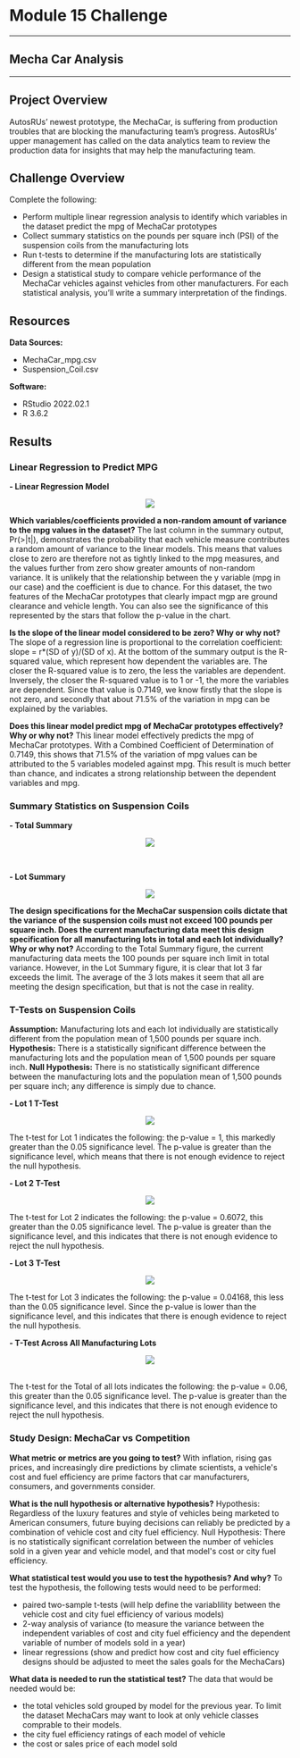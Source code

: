 # Module 15 Challenge

---
## Mecha Car Analysis
---

## Project Overview
AutosRUs’ newest prototype, the MechaCar, is suffering from production troubles that are blocking the manufacturing team’s progress. AutosRUs’ upper management has called on the data analytics team to review the production data for insights that may help the manufacturing team.

## Challenge Overview
Complete the following:
- Perform multiple linear regression analysis to identify which variables in the dataset predict the mpg of MechaCar prototypes
- Collect summary statistics on the pounds per square inch (PSI) of the suspension coils from the manufacturing lots
- Run t-tests to determine if the manufacturing lots are statistically different from the mean population
- Design a statistical study to compare vehicle performance of the MechaCar vehicles against vehicles from other manufacturers. For each statistical analysis, you’ll write a summary interpretation of the findings.

## Resources
**Data Sources:** 
- MechaCar_mpg.csv
- Suspension_Coil.csv

**Software:**
- RStudio 2022.02.1 
- R 3.6.2 

## Results
### Linear Regression to Predict MPG

**- Linear Regression Model**
<p align="center">
    <img src="https://github.com/saraegregg/Mod15_R-Analysis/blob/main/images/del1.png"> 
</p>

**Which variables/coefficients provided a non-random amount of variance to the mpg values in the dataset?**
The last column in the summary output, Pr(>|t|), demonstrates the probability that each vehicle measure contributes a random amount of variance to the linear models. This means that values close to zero are therefore not as tightly linked to the mpg measures, and the values further from zero show greater amounts of non-random variance. It is unlikely that the relationship between the y variable (mpg in our case) and the coefficient is due to chance. For this dataset, the two features of the MechaCar prototypes that clearly impact mgp are ground clearance and vehicle length. You can also see the significance of this represented by the stars that follow the p-value in the chart.

**Is the slope of the linear model considered to be zero? Why or why not?**
The slope of a regression line is proportional to the correlation coefficient: slope = r*(SD of y)/(SD of x). At the bottom of the summary output is the R-squared value, which represent how dependent the variables are. The closer the R-squared value is to zero, the less the variables are dependent. Inversely, the closer the R-squared value is to 1 or -1, the more the variables are dependent. Since that value is 0.7149, we know firstly that the slope is not zero, and secondly that about 71.5% of the variation in mpg can be explained by the variables.

**Does this linear model predict mpg of MechaCar prototypes effectively? Why or why not?**
This linear model effectively predicts the mpg of MechaCar prototypes. With a Combined Coefficient of Determination of 0.7149, this shows that 71.5% of the variation of mpg values can be attributed to the 5 variables modeled against mpg. This result is much better than chance, and indicates a strong relationship between the dependent variables and mpg.


### Summary Statistics on Suspension Coils

**- Total Summary**
<p align="center">
    <img src="https://github.com/saraegregg/Mod15_R-Analysis/blob/main/images/del2.2.png"> 
</p>
<br>

**- Lot Summary** 
<p align="center">
    <img src="https://github.com/saraegregg/Mod15_R-Analysis/blob/main/images/del2.1.png"> 
</p>

**The design specifications for the MechaCar suspension coils dictate that the variance of the suspension coils must not exceed 100 pounds per square inch. Does the current manufacturing data meet this design specification for all manufacturing lots in total and each lot individually? Why or why not?**
According to the Total Summary figure, the current manufacturing data meets the 100 pounds per square inch limit in total variance. However, in the Lot Summary figure, it is clear that lot 3 far exceeds the limit. The average of the 3 lots makes it seem that all are meeting the design specification, but that is not the case in reality.


### T-Tests on Suspension Coils
**Assumption:** Manufacturing lots and each lot individually are statistically different from the population mean of 1,500 pounds per square inch.
**Hypothesis:** There is a statistically significant difference between the manufacturing lots and the population mean of 1,500 pounds per square inch.
**Null Hypothesis:** There is no statistically significant difference between the manufacturing lots and the population mean of 1,500 pounds per square inch; any difference is simply due to chance.

**- Lot 1 T-Test**
<p align="center">
    <img src="https://github.com/saraegregg/Mod15_R-Analysis/blob/main/images/del3.1.png"> 
</p>
The t-test for Lot 1 indicates the following: the p-value = 1, this markedly greater than the 0.05 significance level. The p-value is greater than the significance level, which means that there is not enough evidence to reject the null hypothesis.

**- Lot 2 T-Test**
<p align="center">
    <img src="https://github.com/saraegregg/Mod15_R-Analysis/blob/main/images/del3.2.png"> 
</p>
The t-test for Lot 2 indicates the following: the p-value = 0.6072, this greater than the 0.05 significance level. The p-value is greater than the significance level, and this indicates that there is not enough evidence to reject the null hypothesis.

**- Lot 3 T-Test**
<p align="center">
    <img src="https://github.com/saraegregg/Mod15_R-Analysis/blob/main/images/del3.3.png"> 
</p>
The t-test for Lot 3 indicates the following: the p-value = 0.04168, this less than the 0.05 significance level. Since the p-value is lower than the significance level, and this indicates that there is enough evidence to reject the null hypothesis.

**- T-Test Across All Manufacturing Lots** 
<p align="center">
    <img src="https://github.com/saraegregg/Mod15_R-Analysis/blob/main/images/del3.4.png"> 
</p>
<br>
The t-test for the Total of all lots indicates the following: the p-value = 0.06, this greater than the 0.05 significance level. The p-value is greater than the significance level, and this indicates that there is not enough evidence to reject the null hypothesis.

### Study Design: MechaCar vs Competition

**What metric or metrics are you going to test?**
With inflation, rising gas prices, and increasingly dire predictions by climate scientists, a vehicle's cost and fuel efficiency are prime factors that car manufacturers, consumers, and governments consider.

**What is the null hypothesis or alternative hypothesis?**
Hypothesis: Regardless of the luxury features and style of vehicles being marketed to American consumers, future buying decisions can reliably be predicted by a combination of vehicle cost and city fuel efficiency.
Null Hypothesis: There is no statistically significant correlation between the number of vehicles sold in a given year and vehicle model, and that model's cost or city fuel efficiency.

**What statistical test would you use to test the hypothesis? And why?**
To test the hypothesis, the following tests would need to be performed:
- paired two-sample t-tests (will help define the variablility between the vehicle cost and city fuel efficiency of various models)
- 2-way analysis of variance (to measure the variance between the independent variables of cost and city fuel efficiency and the dependent variable of number of models sold in a year)
- linear regressions (show and predict how cost and city fuel efficiency designs should be adjusted to meet the sales goals for the MechaCars)

**What data is needed to run the statistical test?**
The data that would be needed would be:
- the total vehicles sold grouped by model for the previous year. To limit the dataset MechaCars may want to look at only vehicle classes comprable to their models.
- the city fuel efficiency ratings of each model of vehicle
- the cost or sales price of each model sold

